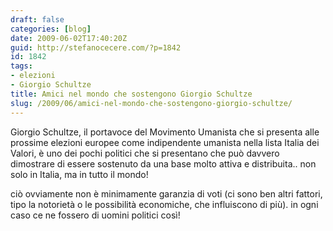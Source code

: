 ```yaml
---
draft: false
categories: [blog]
date: 2009-06-02T17:40:20Z
guid: http://stefanocecere.com/?p=1842
id: 1842
tags:
- elezioni
- Giorgio Schultze
title: Amici nel mondo che sostengono Giorgio Schultze
slug: /2009/06/amici-nel-mondo-che-sostengono-giorgio-schultze/
---
```


Giorgio Schultze, il portavoce del Movimento Umanista che si presenta alle prossime elezioni europee come indipendente umanista nella lista Italia dei Valori, è uno dei pochi politici che si presentano che può davvero dimostrare di essere sostenuto da una base molto attiva e distribuita.. non solo in Italia, ma in tutto il mondo!
  
ciò ovviamente non è minimamente garanzia di voti (ci sono ben altri fattori, tipo la notorietà o le possibilità economiche, che influiscono di più). in ogni caso ce ne fossero di uomini politici così!